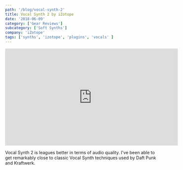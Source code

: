 ```yaml
---
path: '/blog/vocal-synth-2'
title: Vocal Synth 2 by iZotope
date: '2018-06-09'
category: ['Gear Reviews']
subcategory: ['Soft Synths']
company: 'iZotope'
tags: ['synths', 'izotope', 'plugins', 'vocals' ]
---
```


<iframe width="560" height="315" src="https://www.youtube.com/embed/sN-ftVq9owU" frameborder="0" allow="autoplay; encrypted-media" allowfullscreen></iframe>

Vocal Synth 2 is leagues better in terms of audio quality. I've been able to get remarkably close to classic Vocal Synth techniques used by Daft Punk and Kraftwerk.